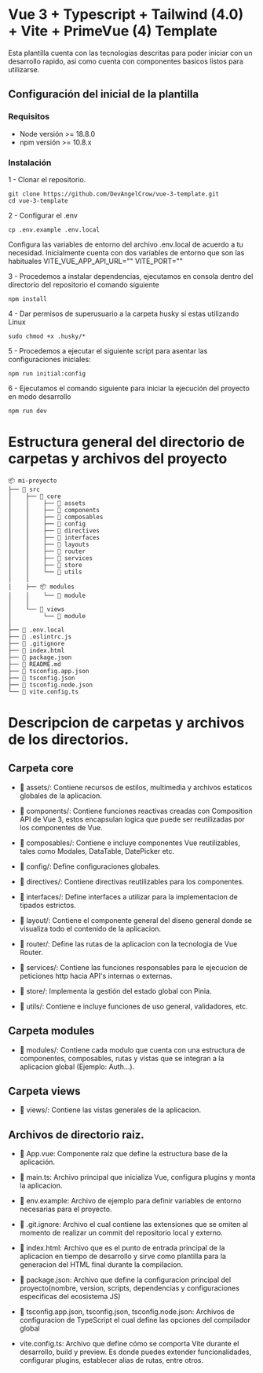 # Vue 3 + Typescript + Tailwind (4.0) + Vite + PrimeVue (4) Template

Esta plantilla cuenta con las tecnologias descritas para poder iniciar con un desarrollo rapido, asi como cuenta con componentes
basicos listos para utilizarse.

## Configuración del inicial de la plantilla

### Requisitos

- Node versión >= 18.8.0
- npm versión >= 10.8.x

### Instalación

1 - Clonar el repositorio.

```
git clone https://github.com/DevAngelCrow/vue-3-template.git
cd vue-3-template
```

2 - Configurar el .env

```
cp .env.example .env.local
```

Configura las variables de entorno del archivo .env.local de acuerdo a tu necesidad.
Inicialmente cuenta con dos variables de entorno que son las habituales
VITE_VUE_APP_API_URL=""
VITE_PORT=""

3 - Procedemos a instalar dependencias, ejecutamos en consola dentro del directorio del repositorio el comando siguiente

```
npm install
```

4 - Dar permisos de superusuario a la carpeta husky si estas utilizando Linux

```
sudo chmod +x .husky/*
```

5 - Procedemos a ejecutar el siguiente script para asentar las configuraciones iniciales:

```
npm run initial:config
```

6 - Ejecutamos el comando siguiente para iniciar la ejecución del proyecto en modo desarrollo

```
npm run dev
```

# Estructura general del directorio de carpetas y archivos del proyecto

```
📦 mi-proyecto
├── 📁 src
│    ├── 📁 core
│    │    ├── 📁 assets
│    │    ├── 📁 components
│    │    ├── 📁 composables
│    │    ├── 📁 config
│    │    ├── 📁 directives
│    │    ├── 📁 interfaces
│    │    ├── 📁 layouts
│    │    ├── 📁 router
│    │    ├── 📁 services
│    │    ├── 📁 store
│    │    └── 📁 utils
│    │
│    ├── 📦 modules
│    │    └── 📁 module
│    │
│    └── 📁 views
│         └── 📁 module
│
├── 📄 .env.local
├── 📄 .eslintrc.js
├── 📄 .gitignore
├── 📄 index.html
├── 📄 package.json
├── 📄 README.md
├── 📄 tsconfig.app.json
├── 📄 tsconfig.json
├── 📄 tsconfig.node.json
└── 📄 vite.config.ts
```

# Descripcion de carpetas y archivos de los directorios.

## Carpeta core

- 📂 assets/: Contiene recursos de estilos, multimedia y archivos estaticos globales de la aplicacion.

- 📂 components/: Contiene funciones reactivas creadas con Composition API de Vue 3, estos encapsulan logica que puede ser reutilizadas por los componentes de Vue.

- 📂 composables/: Contiene e incluye componentes Vue reutilizables, tales como Modales, DataTable, DatePicker etc.

- 📂 config/: Define configuraciones globales.

- 📂 directives/: Contiene directivas reutilizables para los componentes.

- 📂 interfaces/: Define interfaces a utilizar para la implementacion de tipados estrictos.

- 📂 layout/: Contiene el componente general del diseno general donde se visualiza todo el contenido de la aplicacion.

- 📂 router/: Define las rutas de la aplicacion con la tecnologia de Vue Router.

- 📂 services/: Contiene las funciones responsables para le ejecucion de peticiones http hacia API's internas o externas.

- 📂 store/: Implementa la gestión del estado global con Pinia.

- 📂 utils/: Contiene e incluye funciones de uso general, validadores, etc.

## Carpeta modules

- 📂 modules/: Contiene cada modulo que cuenta con una estructura de componentes, composables, rutas y vistas que se integran a la aplicacion global (Ejemplo: Auth...).

## Carpeta views

- 📂 views/: Contiene las vistas generales de la aplicacion.

## Archivos de directorio raiz.

- 📄 App.vue: Componente raíz que define la estructura base de la aplicación.

- 📄 main.ts: Archivo principal que inicializa Vue, configura plugins y monta la aplicacion.

- 📄 env.example: Archivo de ejemplo para definir variables de entorno necesarias para el proyecto.

- 📄 .git.ignore: Archivo el cual contiene las extensiones que se omiten al momento de realizar un commit del repositorio local y externo.

- 📄 index.html: Archivo que es el punto de entrada principal de la aplicacion en tiempo de desarrollo y sirve como plantilla para la generacion del HTML final durante la compilacion.

- 📄 package.json: Archivo que define la configuracion principal del proyecto(nombre, version, scripts, dependencias y configuraciones especificas del ecosistema JS)

- 📄 tsconfig.app.json, tsconfig.json, tsconfig.node.json: Archivos de configuracion de TypeScript el cual define las opciones del compilador global

- vite.config.ts: Archivo que define cómo se comporta Vite durante el desarrollo, build y preview. Es donde puedes extender funcionalidades, configurar plugins, establecer alias de rutas, entre otros.
